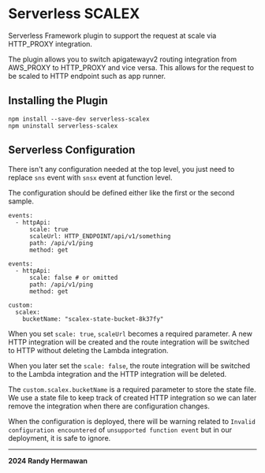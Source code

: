 # Serverless SCALEX

Serverless Framework plugin to support the request at scale via HTTP_PROXY integration.

The plugin allows you to switch apigatewayv2 routing integration from AWS_PROXY to HTTP_PROXY and vice versa. This allows for the request to be scaled to HTTP endpoint such as app runner.

## Installing the Plugin

```
npm install --save-dev serverless-scalex
npm uninstall serverless-scalex
```

## Serverless Configuration

There isn't any configuration needed at the top level, you just need to replace `sns` event with `snsx` event at function level.

The configuration should be defined either like the first or the second sample.

```
events:
  - httpApi:
      scale: true
      scaleUrl: HTTP_ENDPOINT/api/v1/something
      path: /api/v1/ping
      method: get

events:
  - httpApi:
      scale: false # or omitted
      path: /api/v1/ping
      method: get

custom:
  scalex:
    bucketName: "scalex-state-bucket-8k37fy"
```

When you set `scale: true`, `scaleUrl` becomes a required parameter. A new HTTP integration will be created and the route integration will be switched to HTTP without deleting the Lambda integration.

When you later set the `scale: false`, the route integration will be switched to the Lambda integration and the HTTP integration will be deleted.

The `custom.scalex.bucketName` is a required parameter to store the state file. We use a state file to keep track of created HTTP integration so we can later remove the integration when there are configuration changes.

When the configuration is deployed, there will be warning related to `Invalid configuration encountered` of `unsupported function event` but in our deployment, it is safe to ignore.

---

**2024 Randy Hermawan**
